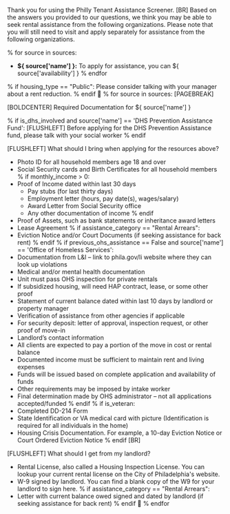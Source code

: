 Thank you for using the Philly Tenant Assistance Screener.
[BR]
Based on the answers you provided to our questions, we think you may be able to seek rental assistance from the following organizations. Please note that you will still need to visit and apply separately for assistance from the following organizations.

% for source in sources:
- **${ source['name'] }:** To apply for assistance, you can ${ source['availability'] }
% endfor

% if housing_type == "Public":
Please consider talking with your manager about a rent reduction.
% endif

% for source in sources:
[PAGEBREAK]

[BOLDCENTER] Required Documentation for ${ source['name'] }

% if is_dhs_involved and source['name'] == 'DHS Prevention Assistance Fund':
[FLUSHLEFT] Before applying for the DHS Prevention Assistance fund, please talk with your social worker
% endif

[FLUSHLEFT] What should I bring when applying for the resources above?

- Photo ID for all household members age 18 and over
- Social Security cards and Birth Certificates for all household members
% if monthly_income > 0:
- Proof of Income dated within last 30 days
    - Pay stubs (for last thirty days)
    - Employment letter (hours, pay date(s), wages/salary)
    - Award Letter from Social Security office
    - Any other documentation of income
% endif
- Proof of Assets, such as bank statements or inheritance award letters
- Lease Agreement
% if assistance_category == "Rental Arrears":
- Eviction Notice and/or Court Documents (if seeking assistance for back rent)
% endif
% if previous_ohs_assistance == False and source['name'] == 'Office of Homeless Services':
- Documentation from L&I – link to phila.gov/li website where they can look up violations
- Medical and/or mental health documentation
- Unit must pass OHS inspection for private rentals
- If subsidized housing, will need HAP contract, lease, or some other proof
- Statement of current balance dated within last 10 days by landlord or property manager
- Verification of assistance from other agencies if applicable
- For security deposit: letter of approval, inspection request, or other proof of move-in
- Landlord’s contact information
- All clients are expected to pay a portion of the move in cost or rental balance
- Documented income must be sufficient to maintain rent and living expenses
- Funds will be issued based on complete application and availability of funds
- Other requirements may be imposed by intake worker
- Final determination made by OHS administrator – not all applications accepted/funded
% endif
% if is_veteran:
- Completed DD-214 Form
- State Identification or VA medical card with picture (Identification is required for all individuals in the home)
- Housing Crisis Documentation. For example, a 10-day Eviction Notice or Court Ordered Eviction Notice
% endif
[BR]

[FLUSHLEFT] What should I get from my landlord?

- Rental License, also called a Housing Inspection License. You can lookup your current rental license on the City of Philadelphia's website.
- W-9 signed by landlord. You can find a blank copy of the W9 for your landlord to sign here.
    % if assistance_category == "Rental Arrears":
- Letter with current balance owed signed and dated by landlord (if seeking assistance for back rent)
% endif

% endfor
